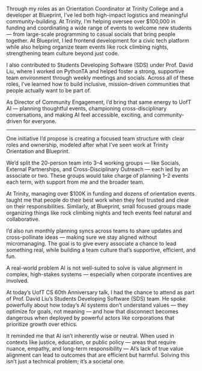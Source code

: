 Through my roles as an Orientation Coordinator at Trinity College and a developer at Blueprint, I’ve led both high-impact logistics and meaningful community-building. At Trinity, I’m helping oversee over $100,000 in funding and coordinating a wide range of events to welcome new students — from large-scale programming to casual socials that bring people together. At Blueprint, I led frontend development for a civic tech platform while also helping organize team events like rock climbing nights, strengthening team culture beyond just code.

I also contributed to Students Developing Software (SDS) under Prof. David Liu, where I worked on PythonTA and helped foster a strong, supportive team environment through weekly meetings and socials. Across all of these roles, I’ve learned how to build inclusive, mission-driven communities that people actually want to be part of.

As Director of Community Engagement, I’d bring that same energy to UofT AI — planning thoughtful events, championing cross-disciplinary conversations, and making AI feel accessible, exciting, and community-driven for everyone.

------------

One initiative I’d propose is creating a focused team structure with clear roles and ownership, modeled after what I’ve seen work at Trinity Orientation and Blueprint.

We’d split the 20-person team into 3–4 working groups — like Socials, External Partnerships, and Cross-Disciplinary Outreach — each led by an associate or two. These groups would take charge of planning 1–2 events each term, with support from me and the broader team.

At Trinity, managing over $100K in funding and dozens of orientation events taught me that people do their best work when they feel trusted and clear on their responsibilities. Similarly, at Blueprint, small focused groups made organizing things like rock climbing nights and tech events feel natural and collaborative.

I’d also run monthly planning syncs across teams to share updates and cross-pollinate ideas — making sure we stay aligned without micromanaging. The goal is to give every associate a chance to lead something real, while building a team culture that’s supportive, efficient, and fun.

A real-world problem AI is not well-suited to solve is value alignment in complex, high-stakes systems — especially when corporate incentives are involved.

At today’s UofT CS 60th Anniversary talk, I had the chance to attend as part of Prof. David Liu’s Students Developing Software (SDS) team. He spoke powerfully about how today’s AI systems don’t understand values — they optimize for goals, not meaning — and how that disconnect becomes dangerous when deployed by powerful actors like corporations that prioritize growth over ethics.

It reminded me that AI isn’t inherently wise or neutral. When used in contexts like justice, education, or public policy — areas that require nuance, empathy, and long-term responsibility — AI’s lack of true value alignment can lead to outcomes that are efficient but harmful. Solving this isn’t just a technical problem; it’s a societal one.